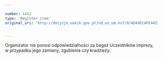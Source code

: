 ```yaml
---

number: 1412
type: 'Register item'
original_uri: 'http://decyzje.uokik.gov.pl/nd_wz_um.nsf/0/AD49ECAFE4422685C12574660034FAB6?OpenDocument'


---
```


Organizator nie ponosi odpowiedzialności za bagaż Uczestników imprezy, w przypadku jego zamiany, zgubienia czy kradzieży. 
